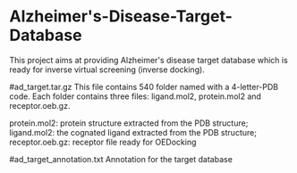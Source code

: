 # Alzheimer's-Disease-Target-Database
This project aims at providing Alzheimer's disease target database which is ready for inverse virtual screening (inverse docking).

#ad_target.tar.gz
This file contains 540 folder named with a 4-letter-PDB code. Each folder contains three files: ligand.mol2, protein.mol2 and receptor.oeb.gz.

protein.mol2: protein structure extracted from the PDB structure;
ligand.mol2:  the cognated ligand extracted from the PDB structure;
receptor.oeb.gz: receptor file ready for OEDocking

#ad_target_annotation.txt
Annotation for the target database


